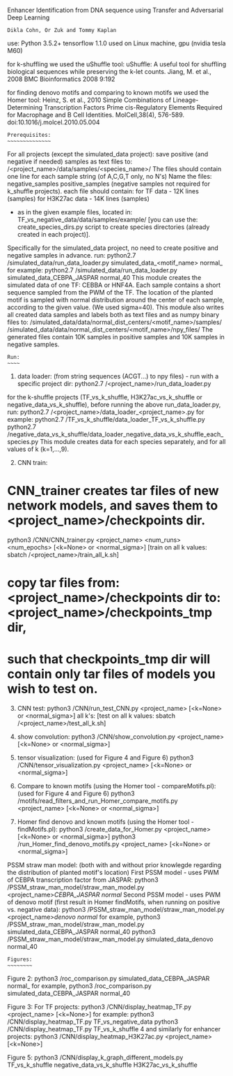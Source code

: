 Enhancer Identification from DNA sequence using Transfer and Adversarial Deep Learning
~~~~~~~~~~~~~~~~~~~~~~~~~~~~~~~~~~~~~~~~~~~~~~~~~~~~~~~~~~~~~~~~~~~~~~~~~~~~~~~~~~~~~~~~~~~~~~~~
Dikla Cohn, Or Zuk and Tommy Kaplan
~~~~~~~~~~~~~~~~~~~~~~~~~~~~~~~~~~~~~~~~~~~~~~~~~~~~~~~~~~~~~~~~~~~~~~~~~~~~~~~~~~~~~~~~~~~~~~~~

use:
Python 3.5.2+
tensorflow 1.1.0
used on Linux machine, gpu (nvidia tesla M60)


for k-shuffling we used the uShuffle tool:
uShuffle: A useful tool for shuffling biological sequences while preserving the k-let counts.
Jiang, M. et al., 2008
BMC Bioinformatics 2008 9:192

for finding denovo motifs and comparing to known motifs we used the Homer tool:
Heinz, S. et al., 2010
Simple Combinations of Lineage-Determining Transcription Factors Prime cis-Regulatory Elements Required for Macrophage and B Cell Identities.
MolCell,38(4), 576-589.
doi:10.1016/j.molcel.2010.05.004



    Prerequisites:
    ~~~~~~~~~~~~~~
For all projects (except the simulated_data project):
save positive (and negative if needed) samples as text files to: /<project_name>/data/samples/<species_name>/
The files should contain one line for each sample string (of A,C,G,T only, no N's)
Name the files: 
negative_samples
positive_samples
(negative samples not required for k_shuffle projects).
each file should contain:
for TF data - 12K lines (samples)
for H3K27ac data - 14K lines (samples)
- as in the given example files, located in: TF_vs_negative_data/data/samples/example/
[you can use the: create_species_dirs.py script to create species directories (already created in each project)]. 

 
Specifically for the simulated_data project, no need to create positive and negative samples in advance.
run:
python2.7 /simulated_data/run_data_loader.py simulated_data_<motif_name> normal_<sigma>
for example:
python2.7 /simulated_data/run_data_loader.py simulated_data_CEBPA_JASPAR normal_40
This module creates the simulated data of one TF: CEBBA or HNF4A.
Each sample contains a short sequence sampled from the PWM of the TF.
The location of the planted motif is sampled with normal distribution around the center of each sample, according to the given <sigma> value. (We used sigma=40).
This module also writes all created data samples and labels both as text files and as numpy binary files to: 
/simulated_data/data/normal_dist_centers/<motif_name>/samples/
/simulated_data/data/normal_dist_centers/<motif_name>/npy_files/
The generated files contain 10K samples in positive samples and 10K samples in negative samples.


    Run:
    ~~~~

1. data loader: (from string sequences (ACGT...) to npy files) - run with a specific project dir: 
python2.7 /<project_name>/run_data_loader.py

for the k-shuffle projects (TF_vs_k_shuffle, H3K27ac_vs_k_shuffle or negative_data_vs_k_shuffle), before running the above run_data_loader.py, run:
python2.7 /<project_name>/data_loader_<project_name>.py
for example:
python2.7 /TF_vs_k_shuffle/data_loader_TF_vs_k_shuffle.py
python2.7 /negative_data_vs_k_shuffle/data_loader_negative_data_vs_k_shuffle_each_species.py
This module creates data for each species separately, and for all values of k (k=1,...,9).

2. CNN train:
# CNN_trainer creates tar files of new network models, and saves them to <project_name>/checkpoints dir. 
python3 /CNN/CNN_trainer.py <project_name> <num_runs> <num_epochs> [<k=None> or <normal_sigma>]
[train on all k values: sbatch /<project_name>/train_all_k.sh]

# copy tar files from: <project_name>/checkpoints dir to: <project_name>/checkpoints_tmp dir,
# such that checkpoints_tmp dir will contain only tar files of models you wish to test on.

3. CNN test:
python3 /CNN/run_test_CNN.py <project_name> [<k=None> or <normal_sigma>]
all k's:
[test on all k values: sbatch /<project_name>/test_all_k.sh]

4. show convolution:
python3 /CNN/show_convolution.py <project_name> [<k=None> or <normal_sigma>]

5. tensor visualization: (used for Figure 4 and Figure 6)
python3 /CNN/tensor_visualization.py <project_name> [<k=None> or <normal_sigma>]

6. Compare to known motifs (using the Homer tool - compareMotifs.pl):  (used for Figure 4 and Figure 6)
python3 /motifs/read_filters_and_run_Homer_compare_motifs.py <project_name> [<k=None> or <normal_sigma>]


7. Homer find denovo and known motifs (using the Homer tool - findMotifs.pl):
python3 /create_data_for_Homer.py <project_name> [<k=None> or <normal_sigma>]
python3 /run_Homer_find_denovo_motifs.py <project_name> [<k=None> or <normal_sigma>]


PSSM straw man model: (both with and without prior knowlegde regarding the distribution of planted motif's location)
First PSSM model - uses PWM of CEBPA transcription factor from JASPAR:
python3 /PSSM_straw_man_model/straw_man_model.py <project_name>_CEBPA_JASPAR normal_<sigma>
Second PSSM model - uses PWM of denovo motif (first result in Homer findMotifs, when running on positive vs. negative data):
python3 /PSSM_straw_man_model/straw_man_model.py <project_name>_denovo normal_<sigma>
for example,
python3 /PSSM_straw_man_model/straw_man_model.py simulated_data_CEBPA_JASPAR normal_40
python3 /PSSM_straw_man_model/straw_man_model.py simulated_data_denovo normal_40




    Figures:
    ~~~~~~~~
Figure 2:
python3 /roc_comparison.py simulated_data_CEBPA_JASPAR normal_<sigma>
for example,
python3 /roc_comparison.py simulated_data_CEBPA_JASPAR normal_40

Figure 3:
For TF projects:
python3 /CNN/display_heatmap_TF.py <project_name> [<k=None>]
for example:
python3 /CNN/display_heatmap_TF.py TF_vs_negative_data
python3 /CNN/display_heatmap_TF.py TF_vs_k_shuffle 4
and similarly for enhancer projects:
python3 /CNN/display_heatmap_H3K27ac.py <project_name> [<k=None>]

Figure 5:
python3 /CNN/display_k_graph_different_models.py TF_vs_k_shuffle negative_data_vs_k_shuffle H3K27ac_vs_k_shuffle





